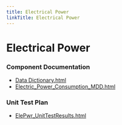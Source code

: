 ```yaml
---
title: Electrical Power
linkTitle: Electrical Power
---
```


# Electrical Power
### Component Documentation

- [Data Dictionary.html](doc/Data%20Dictionary.html)
- [Electric_Power_Consumption_MDD.html](doc/Electric_Power_Consumption_MDD.html)

### Unit Test Plan

- [ElePwr_UnitTestResults.html](utp/Tessy/report/ElePwr_UnitTestResults.html)


